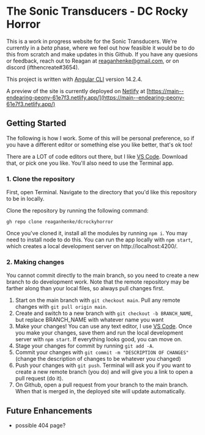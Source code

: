 # The Sonic Transducers - DC Rocky Horror

This is a work in progress website for the Sonic Transducers. We're currently in a _beta_ phase, where we feel out how feasible it would be to do this from scratch and make updates in this Github. If you have any quesions or feedback, reach out to Reagan at reaganhenke@gmail.com, or on discord (ifthencreate#3654).

This project is written with [Angular CLI](https://github.com/angular/angular-cli) version 14.2.4.

A preview of the site is currently deployed on [Netlify](https://www.netlify.com/) at [https://main--endearing-peony-61e7f3.netlify.app/](https://main--endearing-peony-61e7f3.netlify.app/)

## Getting Started

The following is how I work. Some of this will be personal preference, so if you have a different editor or something else you like better, that's ok too!

There are a LOT of code editors out there, but I like [VS Code](https://code.visualstudio.com/). Download that, or pick one you like. You'll also need to use the Terminal app.

### 1. Clone the repository

First, open Terminal. Navigate to the directory that you'd like this repository to be in locally.

Clone the repository by running the following command: 
```
gh repo clone reaganhenke/dcrockyhorror
```

Once you've cloned it, install all the modules by running `npm i`. You may need to install node to do this. You can run the app locally with `npm start`, which creates a local development server on http://localhost:4200/.

### 2. Making changes

You cannot commit directly to the main branch, so you need to create a new branch to do development work. Note that the remote repository may be farther along than your local files, so always pull changes first.

1. Start on the main branch with `git checkout main`. Pull any remote changes with `git pull origin main`. 
2. Create and switch to a new branch with `git checkout -b BRANCH_NAME`, but replace BRANCH_NAME with whatever name you want
3. Make your changes! You can use any text editor, I use [VS Code](https://code.visualstudio.com/). Once you make your changes, save them and run the local development server with `npm start`. If everything looks good, you can move on. 
4. Stage your changes for commit by running `git add -A`.
5. Commit your changes with `git commit -m "DESCRIPTION OF CHANGES"`(change the description of changes to be whatever you changed)
6. Push your changes with `git push`. Terminal will ask you if you want to create a new remote branch (you do) and will give you a link to open a pull request (do it).
7. On Github, open a pull request from your branch to the main branch. When that is merged in, the deployed site will update automatically. 

## Future Enhancements

- possible 404 page? 